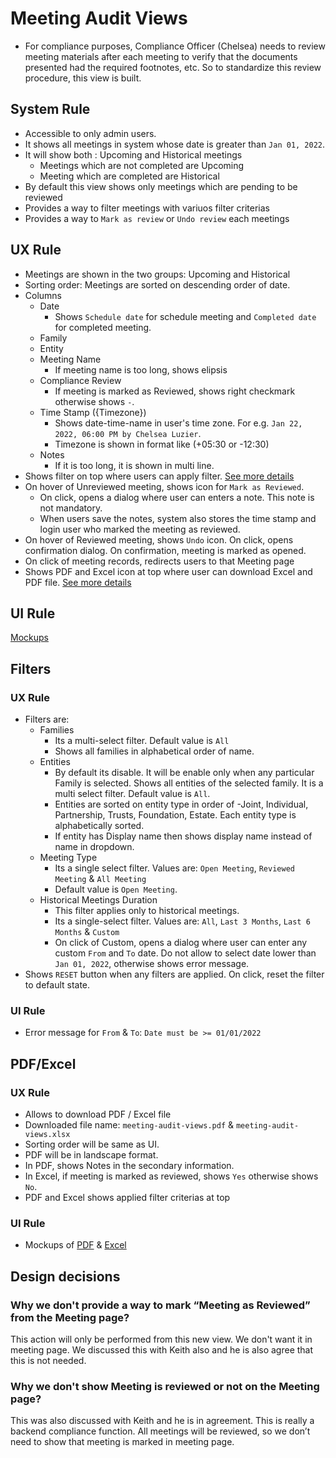 # Meeting Audit Views

- For compliance purposes, Compliance Officer (Chelsea) needs to review meeting materials after each meeting to verify that the documents presented had the required footnotes, etc. So to standardize this review procedure, this view is built.

## System Rule
- Accessible to only admin users.
- It shows all meetings in system whose date is greater than `Jan 01, 2022`.
- It will show both : Upcoming and Historical meetings
    - Meetings which are not completed are Upcoming
    - Meeting which are completed are Historical
- By default this view shows only meetings which are pending to be reviewed
- Provides a way to filter meetings with variuos filter criterias
- Provides a way to `Mark as review` or `Undo review` each meetings


## UX Rule
- Meetings are shown in the two groups: Upcoming and Historical
- Sorting order: Meetings are sorted on descending order of date.
- Columns
    - Date
        - Shows `Schedule date` for schedule meeting and `Completed date` for completed meeting.
    - Family
    - Entity
    - Meeting Name
        - If meeting name is too long, shows elipsis
    - Compliance Review
        - If meeting is marked as Reviewed, shows right checkmark otherwise shows `-`.
    - Time Stamp ({Timezone})
        - Shows date-time-name in user's time zone. For e.g. `Jan 22, 2022, 06:00 PM by Chelsea Luzier`.
        - Timezone is shown in format like (+05:30 or -12:30)
    - Notes
        - If it is too long, it is shown in multi line.
- Shows filter on top where users can apply filter. [See more details](#filters)
- On hover of Unreviewed meeting, shows icon for `Mark as Reviewed`. 
    - On click, opens a dialog where user can enters a note. This note is not mandatory.
    - When users save the notes, system also stores the time stamp and login user who marked the meeting as reviewed.
- On hover of Reviewed meeting, shows `Undo` icon. On click, opens confirmation dialog. On confirmation, meeting is marked as opened.
- On click of meeting records, redirects users to that Meeting page
- Shows PDF and Excel icon at top where user can download Excel and PDF file. [See more details](#pdfexcel)


## UI Rule

[Mockups](https://drive.google.com/drive/u/0/folders/1XZbDf9MP-A5_clNF1fbaz243cfqfQ7a3)



## Filters

### UX Rule
- Filters are:
    - Families
        - Its a multi-select filter. Default value is `All`
        - Shows all families in alphabetical order of name.
    - Entities
        - By default its disable. It will be enable only when any particular Family is selected. Shows all entities of the selected family. It is a multi select filter. Default value is `All`.
        - Entities are sorted on entity type in order of -Joint, Individual, Partnership, Trusts, Foundation, Estate. Each entity type is alphabetically sorted.
        - If entity has Display name then shows display name instead of name in dropdown.
    - Meeting Type
        - Its a single select filter. Values are: `Open Meeting`, `Reviewed Meeting` & `All Meeting`
        - Default value is `Open Meeting`.
    - Historical Meetings Duration
        - This filter applies only to historical meetings.
        - Its a single-select filter. Values are: `All`, `Last 3 Months`, `Last 6 Months` & `Custom`
        - On click of Custom, opens a dialog where user can enter any custom `From` and `To` date. Do not allow to select date lower than `Jan 01, 2022`, otherwise shows error message.
- Shows `RESET` button when any filters are applied. On click, reset the filter to default state.


### UI Rule

- Error message for `From` & `To`: `Date must be >= 01/01/2022`



## PDF/Excel

### UX Rule

- Allows to download PDF / Excel file
- Downloaded file name: `meeting-audit-views.pdf` & `meeting-audit-views.xlsx`
- Sorting order will be same as UI.
- PDF will be in landscape format. 
- In PDF, shows Notes in the secondary information.
- In Excel, if meeting is marked as reviewed, shows `Yes` otherwise shows `No`.
- PDF and Excel shows applied filter criterias at top

### UI Rule

- Mockups of [PDF](https://drive.google.com/file/d/1TrL-aUh2L3bftDYgKXG_y3zIkicMTL4V/view?usp=sharing) & [Excel](https://docs.google.com/spreadsheets/d/14SCAhC_ZXTi22PejnSCWSH3jXMR1k4mh/edit#gid=126083448)


## Design decisions

### Why we don't provide a way to mark “Meeting as Reviewed” from the Meeting page? 

This action will only be performed from this new view. We don't want it in meeting page. We discussed this with Keith also and he is also agree that this is not needed. 
 
### Why we don't show Meeting is reviewed or not on the Meeting page?

This was also discussed with Keith and he is in agreement. This is really a backend compliance function.  All meetings will be reviewed, so we don’t need to show that meeting is marked in meeting page. 

